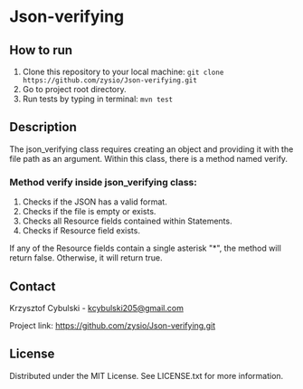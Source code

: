 # Json-verifying


## How to run

1. Clone this repository to your local machine: `git clone https://github.com/zysio/Json-verifying.git`
2. Go to project root directory.
3. Run tests by typing in terminal: `mvn test`


## Description

The json_verifying class requires creating an object and providing it with the file path as an argument. Within this class, there is a method named verify.

### Method verify inside json_verifying class:

1. Checks if the JSON has a valid format.
2. Checks if the file is empty or exists.
3. Checks all Resource fields contained within Statements.
4. Checks if Resource field exists.

If any of the Resource fields contain a single asterisk "*", the method will return false. Otherwise, it will return true.


## Contact

Krzysztof Cybulski - kcybulski205@gmail.com

Project link: https://github.com/zysio/Json-verifying.git

## License

Distributed under the MIT License. See LICENSE.txt for more information.
